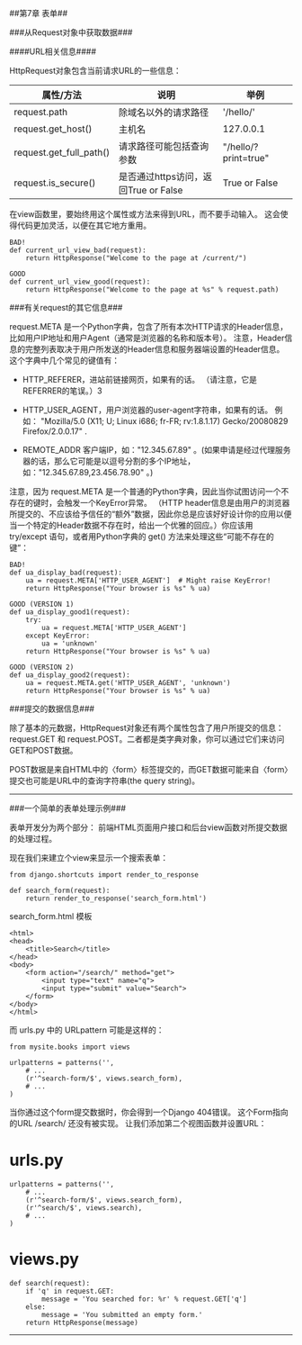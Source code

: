 ##第7章 表单##

###从Request对象中获取数据###

####URL相关信息####

HttpRequest对象包含当前请求URL的一些信息：

| 属性/方法 | 说明                       |举例        |
|-----------|----------------------------|------------|
|request.path|除域名以外的请求路径    |'/hello/'   |
|request.get_host()|主机名            |127.0.0.1   |
|request.get_full_path()|请求路径可能包括查询参数|"/hello/?print=true"|
|request.is_secure()|是否通过https访问，返回True or False|True or False|


在view函数里，要始终用这个属性或方法来得到URL，而不要手动输入。 这会使得代码更加灵活，以便在其它地方重用。

    BAD!
    def current_url_view_bad(request):
        return HttpResponse("Welcome to the page at /current/")

    GOOD
    def current_url_view_good(request):
        return HttpResponse("Welcome to the page at %s" % request.path)


###有关request的其它信息###

request.META 是一个Python字典，包含了所有本次HTTP请求的Header信息，比如用户IP地址和用户Agent（通常是浏览器的名称和版本号）。 注意，Header信息的完整列表取决于用户所发送的Header信息和服务器端设置的Header信息。 这个字典中几个常见的键值有：


* HTTP_REFERER，进站前链接网页，如果有的话。 （请注意，它是REFERRER的笔误。）3

* HTTP_USER_AGENT，用户浏览器的user-agent字符串，如果有的话。 例如： "Mozilla/5.0 (X11; U; Linux i686; fr-FR; rv:1.8.1.17) Gecko/20080829 Firefox/2.0.0.17" .

* REMOTE_ADDR 客户端IP，如："12.345.67.89" 。(如果申请是经过代理服务器的话，那么它可能是以逗号分割的多个IP地址，如："12.345.67.89,23.456.78.90" 。)


注意，因为 request.META 是一个普通的Python字典，因此当你试图访问一个不存在的键时，会触发一个KeyError异常。 （HTTP header信息是由用户的浏览器所提交的、不应该给予信任的“额外”数据，因此你总是应该好好设计你的应用以便当一个特定的Header数据不存在时，给出一个优雅的回应。）你应该用 try/except 语句，或者用Python字典的 get() 方法来处理这些“可能不存在的键”：

    BAD!
    def ua_display_bad(request):
        ua = request.META['HTTP_USER_AGENT']  # Might raise KeyError!
        return HttpResponse("Your browser is %s" % ua)

    GOOD (VERSION 1)
    def ua_display_good1(request):
        try:
            ua = request.META['HTTP_USER_AGENT']
        except KeyError:
            ua = 'unknown'
        return HttpResponse("Your browser is %s" % ua)

    GOOD (VERSION 2)
    def ua_display_good2(request):
        ua = request.META.get('HTTP_USER_AGENT', 'unknown')
        return HttpResponse("Your browser is %s" % ua)


###提交的数据信息###

除了基本的元数据，HttpRequest对象还有两个属性包含了用户所提交的信息： request.GET 和 request.POST。二者都是类字典对象，你可以通过它们来访问GET和POST数据。

POST数据是来自HTML中的〈form〉标签提交的，而GET数据可能来自〈form〉提交也可能是URL中的查询字符串(the query string)。

-----------------------------------------------------------------------

###一个简单的表单处理示例###

表单开发分为两个部分： 前端HTML页面用户接口和后台view函数对所提交数据的处理过程。

现在我们来建立个view来显示一个搜索表单：

    from django.shortcuts import render_to_response

    def search_form(request):
        return render_to_response('search_form.html')

search_form.html 模板

    <html>
    <head>
        <title>Search</title>
    </head>
    <body>
        <form action="/search/" method="get">
            <input type="text" name="q">
            <input type="submit" value="Search">
        </form>
    </body>
    </html>

而 urls.py 中的 URLpattern 可能是这样的：

    from mysite.books import views

    urlpatterns = patterns('',
        # ...
        (r'^search-form/$', views.search_form),
        # ...
    )

当你通过这个form提交数据时，你会得到一个Django 404错误。 这个Form指向的URL /search/ 还没有被实现。 让我们添加第二个视图函数并设置URL：

# urls.py

    urlpatterns = patterns('',
        # ...
        (r'^search-form/$', views.search_form),
        (r'^search/$', views.search),
        # ...
    )

# views.py

    def search(request):
        if 'q' in request.GET:
            message = 'You searched for: %r' % request.GET['q']
        else:
            message = 'You submitted an empty form.'
        return HttpResponse(message)

----------------------------------------------------------------
